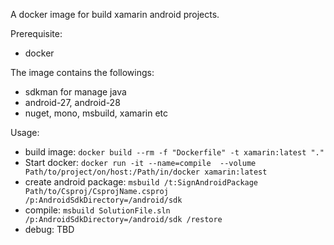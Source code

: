 A docker image for build xamarin android projects.

Prerequisite:
 - docker

The image contains the followings:
 - sdkman for manage java
 - android-27, android-28
 - nuget, mono, msbuild, xamarin etc

Usage:
 - build image:
 `docker build --rm -f "Dockerfile" -t xamarin:latest "."`
 - Start docker:
 `docker run -it --name=compile  --volume Path/to/project/on/host:/Path/in/docker xamarin:latest`
 - create android package:
 `msbuild /t:SignAndroidPackage Path/to/Csproj/CsprojName.csproj /p:AndroidSdkDirectory=/android/sdk`
 - compile:
 `msbuild SolutionFile.sln /p:AndroidSdkDirectory=/android/sdk /restore`
 - debug:
 TBD